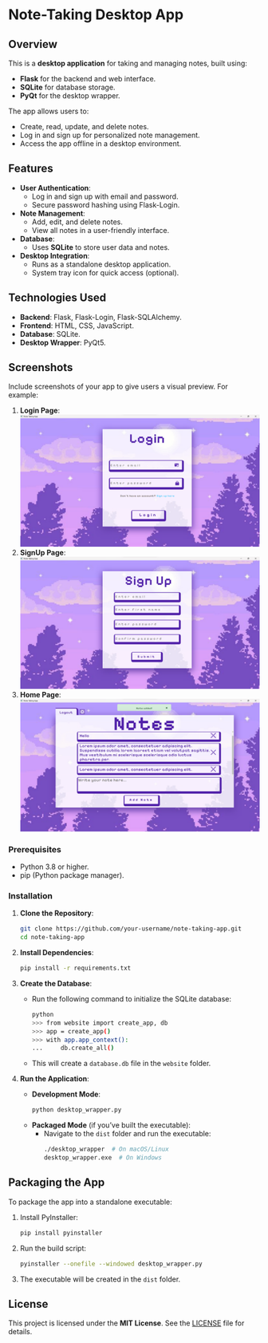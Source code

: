# Note-Taking Desktop App

## Overview
This is a **desktop application** for taking and managing notes, built using:
- **Flask** for the backend and web interface.
- **SQLite** for database storage.
- **PyQt** for the desktop wrapper.

The app allows users to:
- Create, read, update, and delete notes.
- Log in and sign up for personalized note management.
- Access the app offline in a desktop environment.


## Features
- **User Authentication**:
  - Log in and sign up with email and password.
  - Secure password hashing using Flask-Login.
- **Note Management**:
  - Add, edit, and delete notes.
  - View all notes in a user-friendly interface.
- **Database**:
  - Uses **SQLite** to store user data and notes.
- **Desktop Integration**:
  - Runs as a standalone desktop application.
  - System tray icon for quick access (optional).


## Technologies Used
- **Backend**: Flask, Flask-Login, Flask-SQLAlchemy.
- **Frontend**: HTML, CSS, JavaScript.
- **Database**: SQLite.
- **Desktop Wrapper**: PyQt5.


## Screenshots
Include screenshots of your app to give users a visual preview. For example:
1. **Login Page**:
   ![Login Page](website/screenshots/login.png)
2. **SignUp Page**:
   ![SignUp Page](website/screenshots/sign-up.png)   
3. **Home Page**:
   ![Home Page](website/screenshots/home.png)


### Prerequisites
- Python 3.8 or higher.
- pip (Python package manager).

### Installation
1. **Clone the Repository**:
   ```bash
   git clone https://github.com/your-username/note-taking-app.git
   cd note-taking-app
   ```

2. **Install Dependencies**:
   ```bash
   pip install -r requirements.txt
   ```

3. **Create the Database**:
   - Run the following command to initialize the SQLite database:
     ```bash
     python
     >>> from website import create_app, db
     >>> app = create_app()
     >>> with app.app_context():
     ...     db.create_all()
     ```
   - This will create a `database.db` file in the `website` folder.

4. **Run the Application**:
   - **Development Mode**:
     ```bash
     python desktop_wrapper.py
     ```
   - **Packaged Mode** (if you’ve built the executable):
     - Navigate to the `dist` folder and run the executable:
       ```bash
       ./desktop_wrapper  # On macOS/Linux
       desktop_wrapper.exe  # On Windows
       ```


## Packaging the App
To package the app into a standalone executable:
1. Install PyInstaller:
   ```bash
   pip install pyinstaller
   ```
2. Run the build script:
   ```bash
   pyinstaller --onefile --windowed desktop_wrapper.py
   ```
3. The executable will be created in the `dist` folder.


## License
This project is licensed under the **MIT License**. See the [LICENSE](LICENSE) file for details.